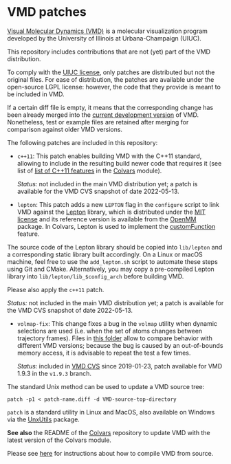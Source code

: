 # VMD patches

[Visual Molecular Dynamics (VMD)](http://www.ks.uiuc.edu/Research/vmd) is a molecular visualization program developed by the University of Illinois at Urbana-Champaign (UIUC).

This repository includes contributions that are not (yet) part of the VMD distribution.

To comply with the [UIUC license](http://www.ks.uiuc.edu/Research/vmd/current/LICENSE.html), only patches are distributed but not the original files.  For ease of distribution, the patches are available under the open-source LGPL license: however, the code that they provide is meant to be included in VMD.

If a certain diff file is empty, it means that the corresponding change has been already merged into the [current development version](https://www.ks.uiuc.edu/Research/vmd/doxygen/cvsget.html) of VMD.  Nonetheless, test or example files are retained after merging for comparison against older VMD versions.

The following patches are included in this repository:


- `c++11`: This patch enables building VMD with the C++11 standard, allowing to include in the resulting build newer code that requires it (see list of [list of C++11 features](https://colvars.github.io/README-c++11.html) in the [Colvars](https://colvars.github.io) module).

  _Status:_ not included in the main VMD distribution yet; a patch is available for the VMD CVS snapshot of date 2022-05-13.


- `lepton`: This patch adds a new `LEPTON` flag in the `configure` script to link VMD against the [Lepton](https://simtk.org/projects/lepton) library, which is distributed under the [MIT license](https://opensource.org/licenses/MIT) and its reference version is available from the [OpenMM](https://github.com/openmm/openmm) package.  In Colvars, Lepton is used to implement the [customFunction](https://colvars.github.io/colvars-refman-lammps/colvars-refman-lammps.html#colvar|customFunction) feature.

The source code of the Lepton library should be copied into `lib/lepton` and a corresponding static library built accordingly.  On a Linux or macOS machine, feel free to use the `add_lepton.sh` script to automate these steps using Git and CMake.  Alternatively, you may copy a pre-compiled Lepton library into `lib/lepton/lib_$config_arch` before building VMD.

Please also apply the `c++11` patch.

  _Status:_ not included in the main VMD distribution yet; a patch is available for the VMD CVS snapshot of date 2022-05-13.


- `volmap-fix`: This change fixes a bug in the `volmap` utility when dynamic selections are used (i.e. when the set of atoms changes between trajectory frames).  Files in [this folder](volmap-fix/test) allow to compare behavior with different VMD versions; because the bug is caused by an out-of-bounds memory access, it is advisable to repeat the test a few times.

  _Status:_ included in [VMD CVS](https://www.ks.uiuc.edu/Research/vmd/doxygen/cvsget.html) since 2019-01-23, patch available for VMD 1.9.3 in the `v1.9.3` branch.

The standard Unix method can be used to update a VMD source tree:
```
patch -p1 < patch-name.diff -d VMD-source-top-directory
```
`patch` is a standard utility in Linux and MacOS, also available on Windows via the [UnxUtils](https://sourceforge.net/projects/unxutils/) package.

**See also** the README of the [Colvars](https://github.com/Colvars/colvars) repository to update VMD with the latest version of the Colvars module.

Please see [here](http://www.ks.uiuc.edu/Research/vmd/doxygen/compiling.html#compiling) for instructions about how to compile VMD from source.
